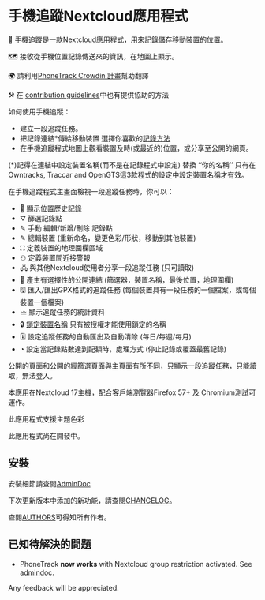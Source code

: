 # 手機追蹤Nextcloud應用程式

📱 手機追蹤是一款Nextcloud應用程式，用來記錄儲存移動裝置的位置。

🗺 接收從手機位置記錄傳送來的資訊，在地圖上顯示。

🌍 請利用[PhoneTrack Crowdin 計畫](https://crowdin.com/project/phonetrack)幫助翻譯

⚒ 在 [contribution guidelines](https://gitlab.com/eneiluj/phonetrack-oc/blob/master/CONTRIBUTING.md)中也有提供協助的方法

如何使用手機追蹤：

* 建立一段追蹤任務。
* 把記錄連結\*傳給移動裝置 選擇你喜歡的[記錄方法](https://gitlab.com/eneiluj/phonetrack-oc/wikis/userdoc#logging-methods)
* 在手機追蹤程式地圖上觀看裝置及時(或最近的)位置，或分享至公開的網頁。

(\*)記得在連結中設定裝置名稱(而不是在記錄程式中設定) 替換 ‘‘你的名稱’’ 只有在Owntracks, Traccar and OpenGTS這3款程式的設定中設定裝置名稱才有效。

在手機追蹤程式主畫面檢視一段追蹤任務時，你可以：

* 📍 顯示位置歷史記錄
* ⛛ 篩選記錄點
* ✎ 手動 編輯/新增/刪除 記錄點
* ✎ 總輯裝置 (重新命名，變更色彩/形狀，移動到其他裝置)
* ⛶ 定義裝置的地理圍欄區域
* ⚇ 定義裝置間近接警報
* 🖧 與其他Nextcloud使用者分享一段追蹤任務 (只可讀取)
* 🔗 產生有選擇性的公開連結 (篩選器，裝置名稱，最後位置，地理圍欄)
* 🖫 匯入/匯出GPX格式的追蹤任務 (每個裝置具有一段任務的一個檔案，或每個裝置一個檔案)
* 🗠 顯示追蹤任務的統計資料
* 🔒 [鎖定裝置名稱](https://gitlab.com/eneiluj/phonetrack-oc/wikis/userdoc#device-name-reservation) 只有被授權才能使用鎖定的名稱
* 🗓 設定追蹤任務的自動匯出及自動清除 (每日/每週/每月)
* ◔ 設定當記錄點數達到配額時，處理方式 (停止記錄或覆蓋最舊記錄)

公開的頁面和公開的經篩選頁面與主頁面有所不同，只顯示一段追蹤任務，只能讀取，無法登入。

本應用在Nextcloud 17主機，配合客戶端瀏覽器Firefox 57+ 及 Chromium測試可運作。

此應用程式支援主題色彩

此應用程式尚在開發中。

## 安裝

安裝細節請查閱[AdminDoc](https://gitlab.com/eneiluj/phonetrack-oc/wikis/admindoc)

下次更新版本中添加的新功能，請查閱[CHANGELOG](https://gitlab.com/eneiluj/phonetrack-oc/blob/master/CHANGELOG.md#change-log)。

查閱[AUTHORS](https://gitlab.com/eneiluj/phonetrack-oc/blob/master/AUTHORS.md#authors)可得知所有作者。

## 已知待解決的問題

* PhoneTrack **now works** with Nextcloud group restriction activated. See [admindoc](https://gitlab.com/eneiluj/phonetrack-oc/wikis/admindoc#issue-with-phonetrack-restricted-to-some-groups-in-nextcloud).

Any feedback will be appreciated.